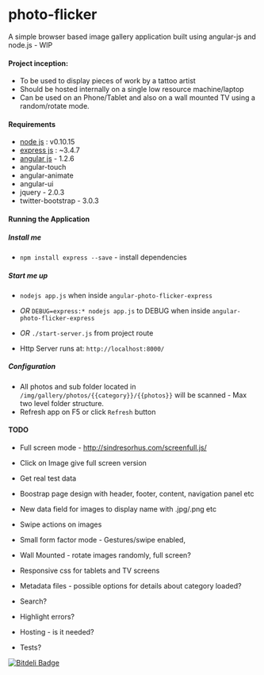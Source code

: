 photo-flicker
=============

A simple browser based image gallery application built using angular-js and node.js - WIP 

#### Project inception:

* To be used to display pieces of work by a tattoo artist
* Should be hosted internally on a single low resource machine/laptop
* Can be used on an Phone/Tablet and also on a wall mounted TV using a random/rotate mode.  

#### Requirements

* [node js](http://nodejs.org) : v0.10.15
* [express js](http://expressjs.com) : ~3.4.7
* [angular js](http://angularjs.org) - 1.2.6
* angular-touch
* angular-animate
* angular-ui
* jquery - 2.0.3
* twitter-bootstrap - 3.0.3

#### Running the Application

##### Install me

* `npm install express --save` - install dependencies

##### Start me up

* `nodejs app.js` when inside `angular-photo-flicker-express`

* _OR_ `DEBUG=express:* nodejs app.js` to DEBUG when inside `angular-photo-flicker-express`

* _OR_ `./start-server.js` from project route

* Http Server runs at: `http://localhost:8000/`

##### Configuration

* All photos and sub folder located in `/img/gallery/photos/{{category}}/{{photos}}` will be scanned - Max two level folder structure.
* Refresh app on F5 or click `Refresh` button

#### TODO

* Full screen mode - http://sindresorhus.com/screenfull.js/
* Click on Image give full screen version

* Get real test data
* Boostrap page design with header, footer, content, navigation panel etc
* New data field for images to display name with .jpg/.png etc
* Swipe actions on images
* Small form factor mode - Gestures/swipe enabled, 
* Wall Mounted - rotate images randomly, full screen?
* Responsive css for tablets and TV screens
* Metadata files - possible options for details about category loaded?
* Search?
* Highlight errors?
* Hosting - is it needed?
* Tests?


[![Bitdeli Badge](https://d2weczhvl823v0.cloudfront.net/jamesmorgan/photo-flicker/trend.png)](https://bitdeli.com/free "Bitdeli Badge")

